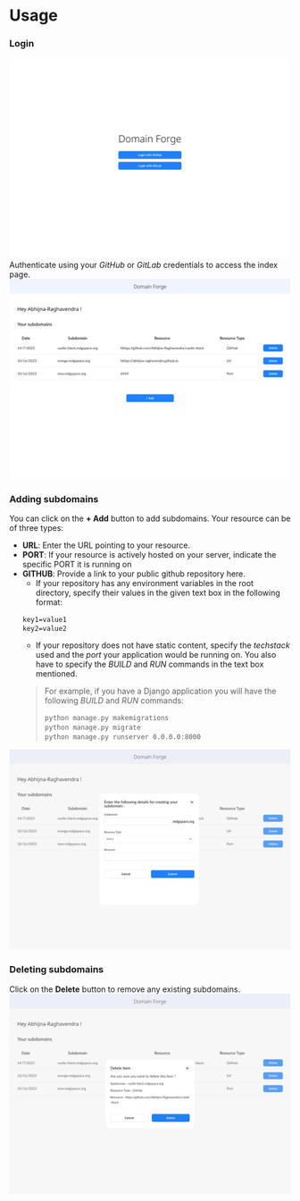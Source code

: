 # Usage

### Login

![](../assets/login-page.png)
Authenticate using your *GitHub* or *GitLab* credentials to access the index page.
![](../assets/index-page.png)

### Adding subdomains

You can click on the **+ Add** button to add subdomains. Your resource can be of three types:
- **URL**: Enter the URL pointing to your resource.
- **PORT**: If your resource is actively hosted on your server, indicate the specific PORT it is running on
- **GITHUB**: Provide a link to your public github repository here.
    * If your repository has any environment variables in the root directory, specify their values in the given text box in the following format:
    ```
    key1=value1
    key2=value2
    ```
    * If your repository does not have static content, specify the *techstack* used and the *port* your application would be running on. You also have to specify the *BUILD* and *RUN* commands in the text box mentioned.
    > For example, if you have a Django application you will have the following *BUILD* and *RUN* commands:   
    > ```sh
    > python manage.py makemigrations
    > python manage.py migrate
    > python manage.py runserver 0.0.0.0:8000 
    > ```

![](../assets/add-domain.png)

### Deleting subdomains

Click on the **Delete** button to remove any existing subdomains.
![](../assets/delete-domain.png)